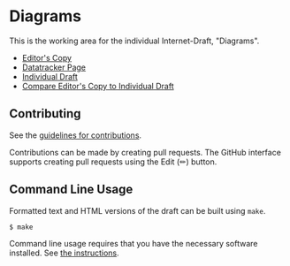 # Diagrams

This is the working area for the individual Internet-Draft, "Diagrams".

* [Editor's Copy](https://OR13.github.io/draft-steele-rfc-diagrams/#go.draft-steele-rfc-diagrams.html)
* [Datatracker Page](https://datatracker.ietf.org/doc/draft-steele-rfc-diagrams)
* [Individual Draft](https://datatracker.ietf.org/doc/html/draft-steele-rfc-diagrams)
* [Compare Editor's Copy to Individual Draft](https://OR13.github.io/draft-steele-rfc-diagrams/#go.draft-steele-rfc-diagrams.diff)


## Contributing

See the
[guidelines for contributions](https://github.com/OR13/draft-steele-rfc-diagrams/blob/main/CONTRIBUTING.md).

Contributions can be made by creating pull requests.
The GitHub interface supports creating pull requests using the Edit (✏) button.


## Command Line Usage

Formatted text and HTML versions of the draft can be built using `make`.

```sh
$ make
```

Command line usage requires that you have the necessary software installed.  See
[the instructions](https://github.com/martinthomson/i-d-template/blob/main/doc/SETUP.md).

